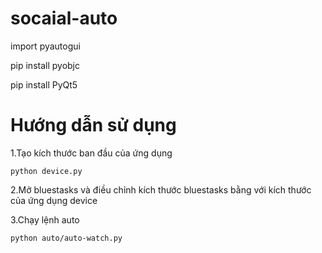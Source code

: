 # socaial-auto

import pyautogui

pip install pyobjc

pip install PyQt5

# Hướng dẫn sử dụng
1.Tạo kích thước ban đầu của ứng dụng
```
python device.py
```
2.Mở bluestasks và điều chỉnh kích thước bluestasks bằng với kích thước của ứng dụng device

3.Chạy lệnh auto
```
python auto/auto-watch.py
```
